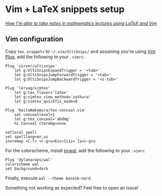 # Vim + LaTeX snippets setup

*[How I'm able to take notes in mathematics lectures using LaTeX and Vim](https://castel.dev/post/lecture-notes-1/)*

## Vim configuration

Copy `tex.snippets` to `~/.vim/UltiSnips/` and assuming you're using [Vim Plug](https://github.com/junegunn/vim-plug), add the following to your `.vimrc`:

```vim
Plug 'sirver/ultisnips'
    let g:UltiSnipsExpandTrigger = '<tab>'
    let g:UltiSnipsJumpForwardTrigger = '<tab>'
    let g:UltiSnipsJumpBackwardTrigger = '<s-tab>'

Plug 'lervag/vimtex'
    let g:tex_flavor='latex'
    let g:vimtex_view_method='zathura'
    let g:vimtex_quickfix_mode=0

Plug 'KeitaNakamura/tex-conceal.vim'
    set conceallevel=1
    let g:tex_conceal='abdmg'
    hi Conceal ctermbg=none

setlocal spell
set spelllang=en_us
inoremap <C-l> <c-g>u<Esc>[s1z=`]a<c-g>u
```

For the colorscheme, install [pywal](https://github.com/dylanaraps/pywal), add the following to your `.vimrc`

```vim
Plug 'dylanaraps/wal'
colorscheme wal
set background=dark
```

Finally, execute `wal --theme base16-nord`.

Something not working as expected? Feel free to open an issue!
